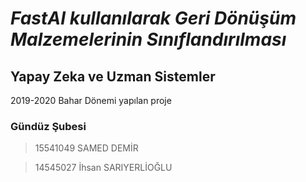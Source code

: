 # *FastAI kullanılarak Geri Dönüşüm Malzemelerinin Sınıflandırılması*

## Yapay Zeka ve Uzman Sistemler

2019-2020 Bahar Dönemi yapılan proje
        
### Gündüz Şubesi

>15541049 SAMED DEMİR

>14545027 İhsan SARIYERLİOĞLU
